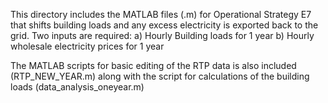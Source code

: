 This directory includes the MATLAB files (.m) for Operational Strategy E7 that shifts building loads and any excess electricity is exported back to the grid.
Two inputs are required:
a) Hourly Building loads for 1 year
b) Hourly wholesale electricity prices for 1 year

The MATLAB scripts for basic editing of the RTP data is also included (RTP_NEW_YEAR.m) along with the script for calculations of the building loads (data_analysis_oneyear.m)
